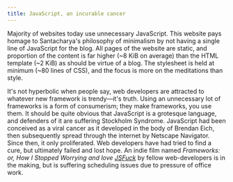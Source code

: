 ```yaml
---
title: JavaScript, an incurable cancer
---
```


Majority of websites today use unnecessary JavaScript. This website pays homage to Santacharya's philosophy of minimalism by not having a single line of JavaScript for the blog. All pages of the website are static, and proportion of the content is far higher (~8 KiB on average) than the HTML template (~2 KiB) as should be virtue of a blog. The stylesheet is held at minimum (~80 lines of CSS), and the focus is more on the meditations than style.

It's not hyperbolic when people say, web developers are attracted to whatever new framework is trendy—it's truth. Using an unnecessary lot of frameworks is a form of consumerism; they make frameworks, you use them. It should be quite obvious that JavaScript is a grotesque language, and defenders of it are suffering Stockholm Syndrome. JavaScript had been conceived as a viral cancer as it developed in the body of Brendan Eich, then subsequently spread through the internet by Netscape Navigator. Since then, it only proliferated. Web developers have had tried to find a cure, but ultimately failed and lost hope. An indie film named *Frameworks: or, How I Stopped Worrying and love [JSFuck](https://en.wikipedia.org/wiki/JSFuck)* by fellow web-developers is in the making, but is suffering scheduling issues due to pressure of office work.

